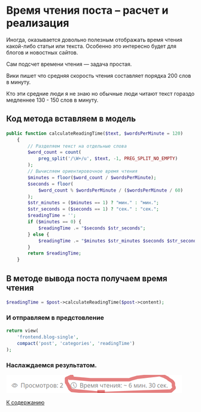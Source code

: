 # Время чтения поста – расчет и реализация

Иногда, оказывается довольно полезным отображать время чтения какой-либо статьи или текста. Особенно это интересно будет для блогов и новостных сайтов.

Сам подсчет времени чтения — задача простая.

Вики пишет что средняя скорость чтения составляет порядка 200 слов в минуту.

Кто эти средние люди я не знаю но обычные люди читают текст гораздо медленнее 130 - 150 слов в минуту.

## Код метода вставляем в модель

```php
public function calculateReadingTime($text, $wordsPerMinute = 120)
    {
        // Разделяем текст на отдельные слова
        $word_count = count(
            preg_split('/\W+/u', $text, -1, PREG_SPLIT_NO_EMPTY)
        );
        // Вычисляем ориентировочное время чтения
        $minutes = floor($word_count / $wordsPerMinute);
        $seconds = floor(
            $word_count % $wordsPerMinute / ($wordsPerMinute / 60)
        );
        $str_minutes = ($minutes == 1) ? "мин." : "мин.";
        $str_seconds = ($seconds == 1) ? "сек." : "сек.";
        $readingTime = '';
        if ($minutes == 0) {
            $readingTime .= "$seconds $str_seconds";
        } else {
            $readingTime .= "$minutes $str_minutes $seconds $str_seconds";
        }
        return $readingTime;
    }
```

##  В методе вывода поста получаем время чтения

```php
$readingTime = $post->calculateReadingTime($post->content);
```
### И отправляем в предстовление

```php
return view(
    'frontend.blog-single',
    compact('post', 'categories', 'readingTime')
);
```
### Наслаждаемся результатом. 

![Alt text](image/post_reading_time.png)

[К содержанию](../README.md)